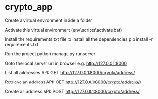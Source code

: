 # crypto_app

Create a virtual environment inside a folder

Activate this virtual environment (env\scripts\activate.bat)

Install the requirements.txt file to install all the dependencies pip install -r requirements.txt

Run the project python manage.py runserver

Goto the local server url in browser e.g. http://127.0.0.1:8000

List all addresses API:
GET
http://127.0.0.1:8000/crypto/address/

Retrieve an address API:
GET
http://127.0.0.1:8000/crypto/address/<id>/

Create an address API:
POST
http://127.0.0.1:8000/crypto/address/
